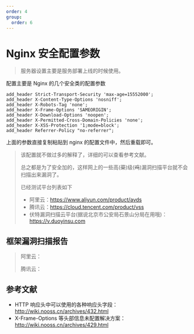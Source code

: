 ```yaml
---
order: 4
group:
  order: 6
---
```


# Nginx 安全配置参数

> 服务器设置主要是服务部署上线的时候使用。

配置主要是 Nginx 的几个安全类的配置参数

```nginx
add_header Strict-Transport-Security 'max-age=15552000';
add_header X-Content-Type-Options 'nosniff';
add_header X-Robots-Tag 'none';
add_header X-Frame-Options 'SAMEORIGIN';
add_header X-Download-Options 'noopen';
add_header X-Permitted-Cross-Domain-Policies 'none';
add_header X-XSS-Protection '1;mode=block';
add_header Referrer-Policy "no-referrer";
```

上面的参数直接复制粘贴到 nginx 的配置文件中，然后重载即可。

> 该配置就不做过多的解释了，详细的可以查看参考文献。
>
> 总之都是为了安全加的，这样网上的一些高(~~菜~~)级(~~鸡~~)漏洞扫描平台就不会扫描出来漏洞了。
>
> 已经测试平台列表如下
>
> - 阿里云：https://www.aliyun.com/product/avds
> - 腾讯云：https://cloud.tencent.com/product/vss
> - 伏特漏洞扫描云平台(据说北京市公安局石景山分局在用哦)：https://v.duoyinsu.com

## 框架漏洞扫描报告

> 阿里云：
>
> 腾讯云：

## 参考文献

- HTTP 响应头中可以使用的各种响应头字段：http://wiki.nooss.cn/archives/432.html
- X-Frame-Options 等头部信息未配置解决方案：http://wiki.nooss.cn/archives/429.html
